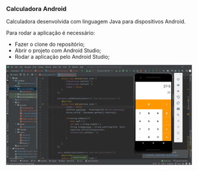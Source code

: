 ###  Calculadora Android



Calculadora desenvolvida com linguagem Java para dispositivos Android.



Para rodar a aplicação é necessário:

- Fazer o clone do repositório;
- Abrir o projeto com Android Studio;
- Rodar a aplicação pelo Android Studio;



![image-20210826232715829](https://github.com/eduardodcs/calculadora-mobile/blob/main/img/image-20210826232715829.png?raw=true)
